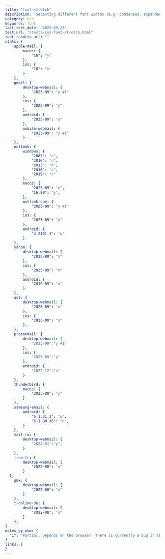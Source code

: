 ```yaml
---
title: "font-stretch"
description: "Selecting different font widths (e.g. condensed, expanded)"
category: css
keywords: font
last_test_date: "2023-09-23"
test_url: "/tests/css-font-stretch.html"
test_results_url: ""
stats: {
	apple-mail: {
		macos: {
			"16": "y"
    	},
		ios: {
			"16": "y"
    	}
	},
	gmail: {
    	desktop-webmail: {
    		"2023-09": "y #1"
		},
		ios: {
    		"2023-09": "y"
    	},
		android: {
			"2023-09": "u"
		},
    	mobile-webmail: {
    		"2023-09": "y #1"
		}
	},
	outlook: {
		windows: {
      		"2007": "n",
			"2010": "n",
			"2013": "n",
			"2016": "n",
			"2019": "n"
    	},
    	macos: {
    		"2023-09": "y",
  			"16.80": "y",
		},
    	outlook-com: {
    		"2023-09": "y #1"
		},
    	ios: {
    		"2023-09": "y"
		},
    	android: {
    		"4.2101.1": "u"
		}
	},
	yahoo: {
		desktop-webmail: {
			"2023-09": "n"
		},
		ios: {
			"2023-09": "n"
		},
		android: {
			"2019-09": "u"
		}
	},
	aol: {
    	desktop-webmail: {
    		"2023-09": "n"
    	},
		ios: {
			"2023-09": "n"
		},
	},
	protonmail: {
		desktop-webmail: {
        	"2023-09":"y #1"
        },
        ios: {
            "2023-09":"y"
        },
        android: {
            "2022-12":"u"
        }
    },
	thunderbird: {
		macos: {
    		"2023-09": "y"
		}
	},
	samsung-email: {
    	android: {
			"6.1.31.2": "u",
            "6.1.90.16": "n",
    	}
	},
	mail-ru: {
		desktop-webmail: {
    		"2024-01":"y",
    	}	
	},
	free-fr: {
    	desktop-webmail: {
    		"2022-08": "u"
    	}
  },
	gmx: {
   		desktop-webmail: {
    		"2022-08": "u"
    	}
	},
	t-online-de: {
    	desktop-webmail: {
    		"2022-08": "u"
		}
	},  
}
notes_by_num: {
  "1": "Partial. Depends on the browser. There is currently a bug in Chrome/Edge where font-stretch does not work for variable fonts."
}
links: {
}
---
```

